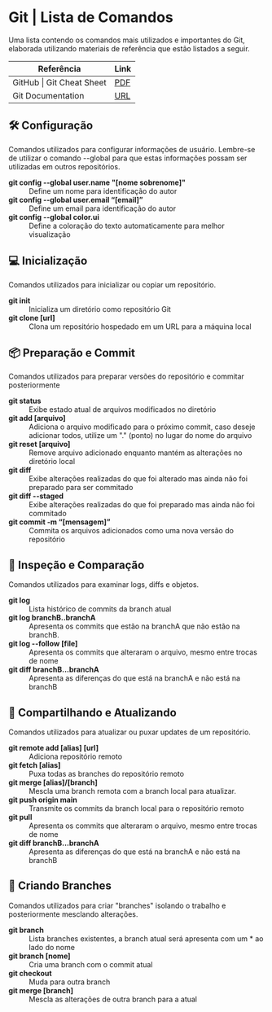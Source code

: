 # Git | Lista de Comandos 
Uma lista contendo os comandos mais utilizados e importantes do Git, elaborada utilizando materiais de referência que estão listados a seguir.

| Referência | Link |
| --- | --- |
| GitHub &#124; Git Cheat Sheet | [PDF](https://github.com/kunal-kushwaha/DSA-Bootcamp-Java/blob/main/lectures/01-git/git-cheat-sheet-education.pdf) |
| Git Documentation | [URL](https://git-scm.com/book/en/v2) |

## 🛠️ Configuração
Comandos utilizados para configurar informações de usuário. Lembre-se de utilizar o comando --global para que estas informações possam ser utilizadas em outros repositórios.

<dl>
<dt><strong>git config --global user.name "[nome sobrenome]"</strong></dt>
<dd>Define um nome para identificação do autor</dd>
<dt><strong>git config --global user.email “[email]”</strong></dt>
<dd>Define um email para identificação do autor</dd>
<dt><strong>git config --global color.ui</strong></dt>
<dd>Define a coloração do texto automaticamente para melhor visualização</dd>
</dl>

## 💻 Inicialização
Comandos utilizados para inicializar ou copiar um repositório.

<dl>
<dt><strong>git init</strong></dt>
<dd>Inicializa um diretório como repositório Git</dd>
<dt><strong>git clone [url]</strong></dt>
<dd>Clona um repositório hospedado em um URL para a máquina local</dd>
</dl>

## 📦 Preparação e Commit
Comandos utilizados para preparar versões do repositório e commitar posteriormente

<dl>
<dt><strong>git status</strong></dt>
<dd>Exibe estado atual de arquivos modificados no diretório</dd>
<dt><strong>git add [arquivo]</strong></dt>
<dd>Adiciona o arquivo modificado para o próximo commit, caso deseje adicionar todos, utilize um "." (ponto) no lugar do nome do arquivo</dd>
<dt><strong>git reset [arquivo]</strong></dt>
<dd>Remove arquivo adicionado enquanto mantém as alterações no diretório local</dd>
<dt><strong>git diff</strong></dt>
<dd>Exibe alterações realizadas do que foi alterado mas ainda não foi preparado para ser commitado</dd>
<dt><strong>git diff --staged</strong></dt>
<dd>Exibe alterações realizadas do que foi preparado mas ainda não foi commitado</dd>
<dt><strong>git commit -m “[mensagem]”</strong></dt>
<dd>Commita os arquivos adicionados como uma nova versão do repositório</dd>
</dl>

## 🔎 Inspeção e Comparação
Comandos utilizados para examinar logs, diffs e objetos.

<dl>
<dt><strong>git log</strong></dt>
<dd>Lista histórico de commits da branch atual</dd>
<dt><strong>git log branchB..branchA</strong></dt>
<dd>Apresenta os commits que estão na branchA que não estão na branchB.</dd>
<dt><strong>git log --follow [file]</strong></dt>
<dd>Apresenta os commits que alteraram o arquivo, mesmo entre trocas de nome</dd>
<dt><strong>git diff branchB...branchA</strong></dt>
<dd>Apresenta as diferenças do que está na branchA e não está na branchB</dd>
</dl>

## 🚀 Compartilhando e Atualizando
Comandos utilizados para atualizar ou puxar updates de um repositório.

<dl>
<dt><strong>git remote add [alias] [url]</strong></dt>
<dd>Adiciona repositório remoto</dd>
<dt><strong>git fetch [alias]</strong></dt>
<dd>Puxa todas as branches do repositório remoto</dd>
<dt><strong>git merge [alias]/[branch]</strong></dt>
<dd>Mescla uma branch remota com a branch local para atualizar.</dd>
<dt><strong>git push origin main</strong></dt>
<dd>Transmite os commits da branch local para o repositório remoto</dd>
<dt><strong>git pull</strong></dt>
<dd>Apresenta os commits que alteraram o arquivo, mesmo entre trocas de nome</dd>
<dt><strong>git diff branchB...branchA</strong></dt>
<dd>Apresenta as diferenças do que está na branchA e não está na branchB</dd>
</dl>

## 🌳 Criando Branches
Comandos utilizados para criar "branches" isolando o trabalho e posteriormente mesclando alterações.

<dl>
<dt><strong>git branch</strong></dt>
<dd>Lista branches existentes, a branch atual será apresenta com um * ao lado do nome</dd>
<dt><strong>git branch [nome]</strong></dt>
<dd>Cria uma branch com o commit atual</dd>
<dt><strong>git checkout</strong></dt>
<dd>Muda para outra branch</dd>
<dt><strong>git merge [branch]</strong></dt>
<dd>Mescla as alterações de outra branch para a atual</dd>
</dl>

